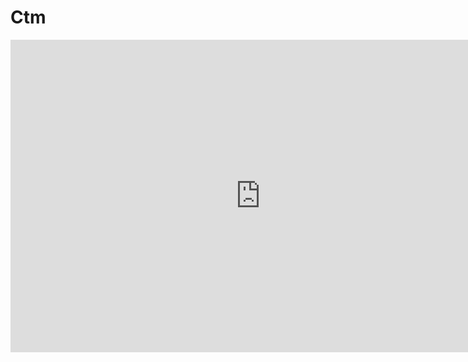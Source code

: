 # Ctm

<iframe src="https://app.milanote.com/1KLbPr1ZRUQn7h?p=rALM5jgDunF" width="800" height="500" frameborder="0"></iframe>
